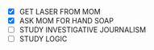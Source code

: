 - [x] GET LASER FROM MOM
- [x] ASK MOM FOR HAND SOAP
- [ ] STUDY INVESTIGATIVE JOURNALISM
- [ ] STUDY LOGIC